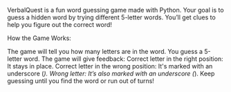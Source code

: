 VerbalQuest is a fun word guessing game made with Python. Your goal is to guess a hidden word by trying different 5-letter words. You’ll get clues to help you figure out the correct word!

How the Game Works:

The game will tell you how many letters are in the word.
You guess a 5-letter word.
The game will give feedback:
Correct letter in the right position: It stays in place.
Correct letter in the wrong position: It's marked with an underscore (_).
Wrong letter: It’s also marked with an underscore (_).
Keep guessing until you find the word or run out of turns!
